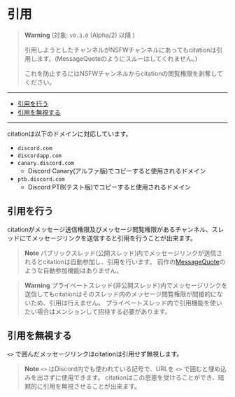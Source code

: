 # 引用

> **Warning**
> (対象: `v0.3.0` (Alpha/2) 以降 )
> 
> 引用しようとしたチャンネルがNSFWチャンネルにあってもcitationは引用します。(MessageQuoteのようにスルーはしてくれません。)
> 
> これを防止するにはNSFWチャンネルからcitationの閲覧権限を剥奪してください。

----

- [引用を行う](#引用を行う)
- [引用を無視する](#引用を無視する)

----

citationは以下のドメインに対応しています。

- `discord.com`
- `discordapp.com`
- `canary.discord.com`
  - Discord Canary(アルファ版)でコピーすると使用されるドメイン
- `ptb.discord.com`
  - Discord PTB(テスト版)でコピーすると使用されるドメイン

## 引用を行う

citationがメッセージ送信権限及びメッセージ閲覧権限があるチャンネル、スレッドにてメッセージリンクを送信すると引用を行うことが出来ます。

> **Note**
> パブリックスレッド(公開スレッド)内でメッセージリンクが送信されるとcitationは自動参加し、引用を行います。
> 前作の[MessageQuote](https://github.com/m2en/MessageQuote)のような自動参加機能はありません。

> **Warning**
> プライベートスレッド(非公開スレッド)内でメッセージリンクを送信してもcitationはそのスレッド内のメッセージ閲覧権限が間接的にないため、引用は行えません。
> プライベートスレッド内で引用機能を使いたい場合はメンションして招待する必要があります。

## 引用を無視する

`<>` で囲んだメッセージリンクはcitationは引用せず無視します。

> **Note**
> `<>` はDiscord内でも使われている記号で、URLを `<>` で囲むと埋め込みを出さずに使用できます。
> citationはこの恩恵を受けることができ、暗黙的に引用を無視させることが出来ます。
